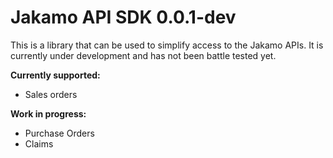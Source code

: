 # Jakamo API SDK 0.0.1-dev

This is a library that can be used to simplify access to the Jakamo APIs.
It is currently under development and has not been battle tested yet.

**Currently supported:**
- Sales orders

**Work in progress:**
- Purchase Orders
- Claims